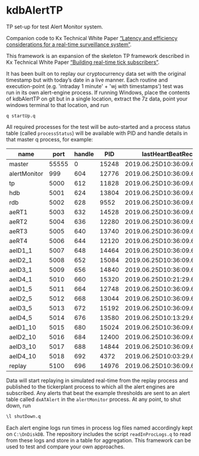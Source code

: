 # kdbAlertTP

TP set-up for test Alert Monitor system. 

Companion code to Kx Technical White Paper [“Latency and efficiency considerations for a real-time surveillance system”](https://code.kx.com/v2/pw/surveillance-latency/).

This framework is an expansion of the skeleton TP framework described in Kx Technical White Paper [“Building real-time tick subscribers”](https://code.kx.com/v2/wp/building_real_time_tick_subscribers.pdf).

It has been built on to replay our cryptocurrency data set with the original timestamp but with today’s date in a live manner.  Each routine and execution-point (e.g. 'intraday 1 minute' + 'wj with timestamps') test was run in its own alert-engine process.  If running Windows, place the contents of kdbAlertTP on git but in a single location, extract the 7z data, point your windows terminal to that location, and run

    q startUp.q

All required processes for the test will be auto-started and a process status table (called `processStatus`) will be available with PID and handle details in that master q process, for example:

|name|port|handle|PID|lastHeartBeatReceived|
|----|----|----|----|----|
|master|55555|0|15248|2019.06.25D10:36:09.641313000|
|alertMonitor|999|604|12776|2019.06.25D10:36:09.643313000|
|tp|5000|612|11828|2019.06.25D10:36:09.643313000|
|hdb|5001|624|13804|2019.06.25D10:36:09.643313000|
|rdb|5002|628|9552|2019.06.25D10:36:09.643313000|
|aeRT1|5003|632|14528|2019.06.25D10:36:09.643313000|
|aeRT2|5004|636|12280|2019.06.25D10:36:09.643313000|
|aeRT3|5005|640|13740|2019.06.25D10:36:09.643313000|
|aeRT4|5006|644|12120|2019.06.25D10:36:09.643313000|
|aeID1_1|5007|648|14464|2019.06.25D10:36:09.643313000|
|aeID2_1|5008|652|15084|2019.06.25D10:36:09.643313000|
|aeID3_1|5009|656|14840|2019.06.25D10:36:09.643313000|
|aeID4_1|5010|660|15320|2019.06.25D10:21:29.642628000|
|aeID1_5|5011|664|12748|2019.06.25D10:36:09.643313000|
|aeID2_5|5012|668|13044|2019.06.25D10:36:09.643313000|
|aeID3_5|5013|672|15192|2019.06.25D10:36:09.643313000|
|aeID4_5|5014|676|13580|2019.06.25D10:13:29.642633000|
|aeID1_10|5015|680|15024|2019.06.25D10:36:09.643313000|
|aeID2_10|5016|684|12400|2019.06.25D10:36:09.643313000|
|aeID3_10|5017|688|14844|2019.06.25D10:36:09.643313000|
|aeID4_10|5018|692|4372|2019.06.25D10:03:29.642639000|
|replay|5100|696|14976|2019.06.25D10:36:09.643313000|


Data will start replaying in simulated real-time from the replay process and published to the tickerplant process to which all the alert engines are subscribed.  Any alerts that beat the example thresholds are sent to an alert table called `dxATAlert` in the `alertMonitor` process.  At any point, to shut down, run 

```q
\l shutDown.q
```

Each alert engine logs run times in process log files named accordingly kept on `C:\OnDiskDB`.  The repository includes the script `readInProcLogs.q` to read from these logs and store in a table for aggregation.  This framework can be used to test and compare your own approaches.
